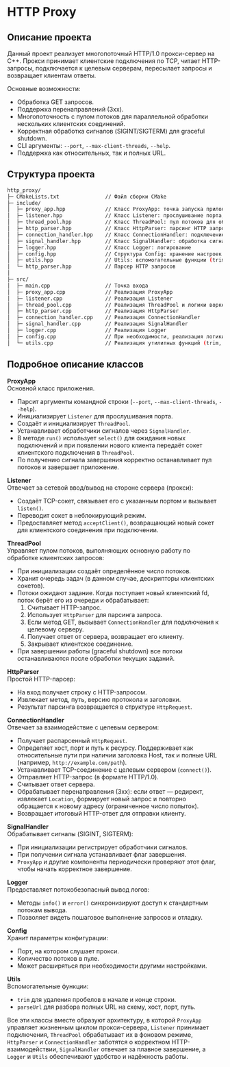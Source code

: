 # HTTP Proxy

## Описание проекта

Данный проект реализует многопоточный HTTP/1.0 прокси-сервер на C++. Прокси принимает клиентские подключения по TCP, читает HTTP-запросы, подключается к целевым серверам, пересылает запросы и возвращает клиентам ответы.

Основные возможности:
- Обработка GET запросов.
- Поддержка перенаправлений (3xx).
- Многопоточность с пулом потоков для параллельной обработки нескольких клиентских соединений.
- Корректная обработка сигналов (SIGINT/SIGTERM) для graceful shutdown.
- CLI аргументы: `--port`, `--max-client-threads`, `--help`.
- Поддержка как относительных, так и полных URL.

## Структура проекта
```bash
http_proxy/
├─ CMakeLists.txt               // Файл сборки CMake
├─ include/
│  ├─ proxy_app.hpp             // Класс ProxyApp: точка запуска приложения
│  ├─ listener.hpp              // Класс Listener: прослушивание порта, accept подключений
│  ├─ thread_pool.hpp           // Класс ThreadPool: пул потоков для обработки клиентов
│  ├─ http_parser.hpp           // Класс HttpParser: парсинг HTTP запросов
│  ├─ connection_handler.hpp    // Класс ConnectionHandler: подключение к серверу, пересылка запроса, получение ответа
│  ├─ signal_handler.hpp        // Класс SignalHandler: обработка сигналов для graceful shutdown
│  ├─ logger.hpp                // Класс Logger: логирование
│  ├─ config.hpp                // Структура Config: хранение настроек (порт, число потоков)
│  ├─ utils.hpp                 // Utils: вспомогательные функции (trim, parseUrl)
│  └─ http_parser.hpp           // Парсер HTTP запросов
│
├─ src/
│  ├─ main.cpp                  // Точка входа
│  ├─ proxy_app.cpp             // Реализация ProxyApp
│  ├─ listener.cpp              // Реализация Listener
│  ├─ thread_pool.cpp           // Реализация ThreadPool и логики воркеров
│  ├─ http_parser.cpp           // Реализация HttpParser
│  ├─ connection_handler.cpp    // Реализация ConnectionHandler
│  ├─ signal_handler.cpp        // Реализация SignalHandler
│  ├─ logger.cpp                // Реализация Logger
│  ├─ config.cpp                // При необходимости, реализация логики конфигурации
│  └─ utils.cpp                 // Реализация утилитных функций (trim, parseUrl)
```


## Подробное описание классов

**ProxyApp**  
Основной класс приложения.
- Парсит аргументы командной строки (`--port`, `--max-client-threads`, `--help`).
- Инициализирует `Listener` для прослушивания порта.
- Создаёт и инициализирует `ThreadPool`.
- Устанавливает обработчики сигналов через `SignalHandler`.
- В методе `run()` использует `select()` для ожидания новых подключений и при появлении нового клиента передаёт сокет клиентского подключения в `ThreadPool`.
- По получению сигнала завершения корректно останавливает пул потоков и завершает приложение.

**Listener**  
Отвечает за сетевой ввод/вывод на стороне сервера (прокси):
- Создаёт TCP-сокет, связывает его с указанным портом и вызывает `listen()`.
- Переводит сокет в неблокирующий режим.
- Предоставляет метод `acceptClient()`, возвращающий новый сокет для клиентского соединения при подключении.

**ThreadPool**  
Управляет пулом потоков, выполняющих основную работу по обработке клиентских запросов:
- При инициализации создаёт определённое число потоков.
- Хранит очередь задач (в данном случае, дескрипторы клиентских сокетов).
- Потоки ожидают задание. Когда поступает новый клиентский fd, поток берёт его из очереди и обрабатывает:
    1. Считывает HTTP-запрос.
    2. Использует `HttpParser` для парсинга запроса.
    3. Если метод GET, вызывает `ConnectionHandler` для подключения к целевому серверу.
    4. Получает ответ от сервера, возвращает его клиенту.
    5. Закрывает клиентское соединение.
- При завершении работы (graceful shutdown) все потоки останавливаются после обработки текущих заданий.

**HttpParser**  
Простой HTTP-парсер:
- На вход получает строку с HTTP-запросом.
- Извлекает метод, путь, версию протокола и заголовки.
- Результат парсинга возвращается в структуре `HttpRequest`.

**ConnectionHandler**  
Отвечает за взаимодействие с целевым сервером:
- Получает распарсенный `HttpRequest`.
- Определяет хост, порт и путь к ресурсу. Поддерживает как относительные пути при наличии заголовка Host, так и полные URL (например, `http://example.com/path`).
- Устанавливает TCP-соединение с целевым сервером (`connect()`).
- Отправляет HTTP-запрос (в формате HTTP/1.0).
- Считывает ответ сервера.
- Обрабатывает перенаправления (3xx): если ответ — редирект, извлекает `Location`, формирует новый запрос и повторно обращается к новому адресу (ограниченное число попыток).
- Возвращает итоговый HTTP-ответ для отправки клиенту.

**SignalHandler**  
Обрабатывает сигналы (SIGINT, SIGTERM):
- При инициализации регистрирует обработчики сигналов.
- При получении сигнала устанавливает флаг завершения.
- `ProxyApp` и другие компоненты периодически проверяют этот флаг, чтобы начать корректное завершение.

**Logger**  
Предоставляет потокобезопасный вывод логов:
- Методы `info()` и `error()` синхронизируют доступ к стандартным потокам вывода.
- Позволяет видеть пошаговое выполнение запросов и отладку.

**Config**  
Хранит параметры конфигурации:
- Порт, на котором слушает прокси.
- Количество потоков в пуле.
- Может расширяться при необходимости другими настройками.

**Utils**  
Вспомогательные функции:
- `trim` для удаления пробелов в начале и конце строки.
- `parseUrl` для разбора полных URL на схему, хост, порт, путь.

Все эти классы вместе образуют архитектуру, в которой `ProxyApp` управляет жизненным циклом прокси-сервера, `Listener` принимает подключения, `ThreadPool` обрабатывает их в фоновом режиме, `HttpParser` и `ConnectionHandler` заботятся о корректном HTTP-взаимодействии, `SignalHandler` отвечает за плавное завершение, а `Logger` и `Utils` обеспечивают удобство и надёжность работы.  
